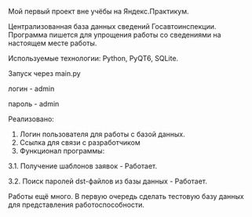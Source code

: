 Мой первый проект вне учёбы на Яндекс.Практикум.

Централизованная база данных сведений Госавтоинспекции.
Программа пишется для упрощения работы со сведениями на настоящем месте работы.

Используемые технологии: Python, PyQT6, SQLite.

Запуск через main.py

логин - admin

пароль - admin

Реализовано:
1. Логин пользователя для работы с базой данных.
2. Ссылка для связи с разработчиком
3. Функционал программы:

  3.1. Получение шаблонов заявок - Работает.

  3.2. Поиск паролей dst-файлов из базы данных - Работает.


Работы ещё много. В первую очередь сделать тестовую базу данных для представления работоспособности.
